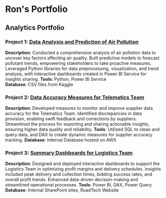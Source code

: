 # Ron's Portfolio

## Analytics Portfolio

### Project 1: [Data Analysis and Prediction of Air Pollution](https://github.com/RonMarke/final_bootcamp_project/blob/main/Data_Analysis_and_Prediction_of_Air_Pollution.ipynb)
**Description**: Conducted a comprehensive analysis of air pollution data to uncover key factors affecting air quality. Built predictive models to forecast pollutant trends, empowering stakeholders to take proactive measures. Leveraged Python libraries for data preprocessing, visualization, and trend analysis, with interactive dashboards created in Power BI Service for insights sharing.
**Tools**: Python, Power BI Service  
**Database**: CSV files from Kaggle

### Project 2: [Data Accuracy Measures for Telematics Team](https://ronmarke.github.io/Ron-s-Projects-at-BB/)
**Description**: Developed measures to monitor and improve supplier data accuracy for the Telematics Team. Identified discrepancies in data provision, enabling swift feedback and corrections by suppliers. Streamlined the process for exporting and sharing actionable insights, ensuring higher data quality and reliability.
**Tools**: Utilized SQL to clean and query data, and DAX to create dynamic measures for supplier accuracy tracking.
**Database**: Internal Database hosted on AWS

### Project 3: [Summary Dashboards for Logistics Team](https://ronmarke.github.io/Ron-s-Projects-at-BB/)
**Description**: Designed and deployed interactive dashboards to support the Logistics Team in optimizing profit margins and delivery schedules. Insights included peak delivery and collection times, bidding success rates, and overall profit trends. Enhanced data-driven decision-making and streamlined operational processes. 
**Tools**: Power BI, DAX, Power Query
**Database**: Internal SharePoint sites, RoadTech Website
